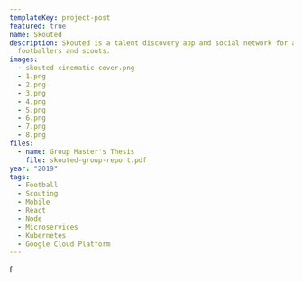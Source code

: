 ```yaml
---
templateKey: project-post
featured: true
name: Skouted
description: Skouted is a talent discovery app and social network for aspiring
  footballers and scouts.
images:
  - skouted-cinematic-cover.png
  - 1.png
  - 2.png
  - 3.png
  - 4.png
  - 5.png
  - 6.png
  - 7.png
  - 8.png
files:
  - name: Group Master's Thesis
    file: skouted-group-report.pdf
year: "2019"
tags:
  - Football
  - Scouting
  - Mobile
  - React
  - Node
  - Microservices
  - Kubernetes
  - Google Cloud Platform
---
```

f

## 
